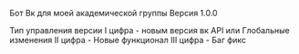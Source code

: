Бот Вк для моей академической группы
Версия 1.0.0

Тип управления версии
I цифра - новым версия вк API или Глобальные изменения
II цифра - Новые функционал
III цифра - Баг фикс
